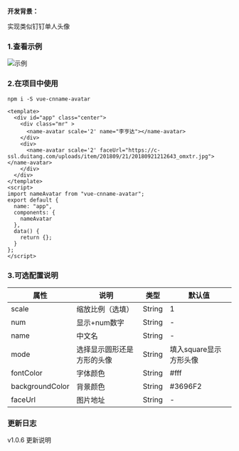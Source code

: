 **开发背景：**

实现类似钉钉单人头像

### 1.查看示例
![示例](https://s1.ax1x.com/2020/05/12/YthYjA.png)


### 2.在项目中使用

```
npm i -S vue-cnname-avatar
```
``` vue
<template>
  <div id="app" class="center">
    <div class="mr" >
      <name-avatar scale='2' name="李亨达"></name-avatar>
    </div>
    <div>
      <name-avatar scale='2' faceUrl="https://c-ssl.duitang.com/uploads/item/201809/21/20180921212643_omxtr.jpg"></name-avatar>
    </div>
  </div>
</template>
<script>
import nameAvatar from "vue-cnname-avatar";
export default {
  name: "app",
  components: {
    nameAvatar
  },
  data() {
    return {};
  }
};
</script>
```

### 3.可选配置说明

| 属性            | 说明                       | 类型   | 默认值                 |
|-----------------|----------------------------|--------|------------------------|
| scale           | 缩放比例（选填）           | String | 1                      |
| num             | 显示+num数字               | String | -                      |
| name            | 中文名                     | String | -                      |
| mode            | 选择显示圆形还是方形的头像 | String | 填入square显示方形头像 |
| fontColor       | 字体颜色                   | String | #fff                   |
| backgroundColor | 背景颜色                   | String | #3696F2                |
| faceUrl         | 图片地址                   | String | -                      |



### 更新日志
v1.0.6
更新说明
  
